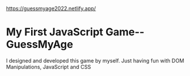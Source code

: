 https://guessmyage2022.netlify.app/

# My First JavaScript Game--GuessMyAge
I designed and developed this game by myself. Just having fun with DOM Manipulations, JavaScript and CSS
